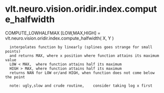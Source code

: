 # vlt.neuro.vision.oridir.index.compute_halfwidth

  COMPUTE_LOWHALFMAX
      [LOW,MAX,HIGH] = vlt.neuro.vision.oridir.index.compute_halfwidth( X, Y )
 
      interpolates function by linearly (splines goes strange for small points)
      and returns MAX, where x position where function attains its maximum value
      LOW < MAX,  where function attains half its maximum
      HIGH > MAX, where function attains half its maximum
      returns NAN for LOW or/and HIGH, when function does not come below the point
      
      note: ugly,slow and crude routine,    consider taking log x first
